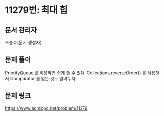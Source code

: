 # 11279번: 최대 힙

## 문서 관리자

조승효(문서 생성자)

## 문제 풀이

PriorityQueue 를 이용하면 쉽게 풀 수 있다. Collections.reverseOrder() 를 사용해서 Comparator 를 얻는 것도 알아두자

## 문제 링크

https://www.acmicpc.net/problem/11279
